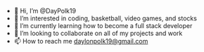 - 👋 Hi, I’m @DayPolk19
- 👀 I’m interested in coding, basketball, video games, and stocks
- 🌱 I’m currently learning how to become a full stack developer
- 💞️ I’m looking to collaborate on all of my projects and work
- 📫 How to reach me daylonpolk19@gmail.com

<!---
DayPolk19/DayPolk19 is a ✨ special ✨ repository because its `README.md` (this file) appears on your GitHub profile.
You can click the Preview link to take a look at your changes.
--->
